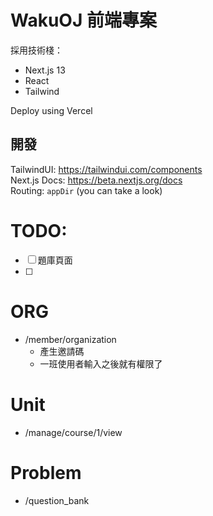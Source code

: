 # WakuOJ 前端專案

採用技術棧：
* Next.js 13
* React
* Tailwind

Deploy using Vercel

## 開發
TailwindUI: https://tailwindui.com/components  
Next.js Docs: https://beta.nextjs.org/docs  
Routing: `appDir` (you can take a look)

# TODO:
- [ ] 題庫頁面
- [ ] 


# ORG
- /member/organization
  - 產生邀請碼
  - 一班使用者輸入之後就有權限了

# Unit
- /manage/course/1/view


# Problem
- /question_bank
